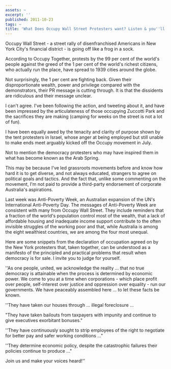 ```yaml
---
assets: ~
excerpt: ''
published: 2011-10-23
tags: ~
title: 'What Does Occupy Wall Street Protesters want? Listen & you''ll learn '
---
```

Occupy Wall Street - a street rally of disenfranchised Americans in New York City's financial district - is going off like a frog in a sock. 

According to Occupy Together, protests by the 99 per cent of the world's people against the greed of the 1 per cent of the world's richest citizens, who actually run the place, have spread to 1939 cities around the globe.

Not surprisingly, the 1 per cent are fighting back. Given their disproportionate wealth, power and privilege compared with the demonstrators, their PR message is cutting through. It is that the dissidents are ridiculous and their message unclear.

I can't agree. I've been following the action, and tweeting about it, and have been impressed by the articulateness of those occupying Zuccotti Park and the sacrifices they are making (camping for weeks on the street is not a lot of fun).

I have been equally awed by the tenacity and clarity of purpose shown by the tent protesters in Israel, whose anger at being employed but still unable to make ends meet arguably kicked off the Occupy movement in July.

Not to mention the democracy protesters who may have inspired them in what has become known as the Arab Spring.

This may be because I've led grassroots movements before and know how hard it is to get diverse, and not always educated, strangers to agree on political goals and tactics. And the fact that, unlike some commenting on the movement, I'm not paid to provide a third-party endorsement of corporate Australia's aspirations.

Last week was Anti-Poverty Week, an Australian expansion of the UN's International Anti-Poverty Day. The messages of Anti-Poverty Week are consistent with many from Occupy Wall Street. They include reminders that a fraction of the world's population control most of the wealth, that a lack of affordable housing and inadequate income support contribute to the often invisible struggles of the working poor and that, while Australia is among the eight wealthiest countries, we are among the four most unequal.

Here are some snippets from the declaration of occupation agreed on by the New York protesters that, taken together, can be understood as a manifesto of the principled and practical problems that result when democracy is for sale. I invite you to judge for yourself.

''As one people, united, we acknowledge the reality … that no true democracy is attainable when the process is determined by economic power. We come to you at a time when corporations - which place profit over people, self-interest over justice and oppression over equality - run our governments. We have peaceably assembled here … to let these facts be known.

''They have taken our houses through … illegal foreclosure … 

"They have taken bailouts from taxpayers with impunity and continue to give executives exorbitant bonuses."

''They have continuously sought to strip employees of the right to negotiate for better pay and safer working conditions …"

''They determine economic policy, despite the catastrophic failures their policies continue to produce …"

Join us and make your voices heard!''